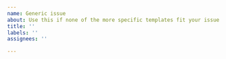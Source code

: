 ```yaml
---
name: Generic issue
about: Use this if none of the more specific templates fit your issue
title: ''
labels: ''
assignees: ''

---
```


<!-- If you have a question, please first make sure it is not already answered in the README.md or https://cadquery.readthedocs.io -->
